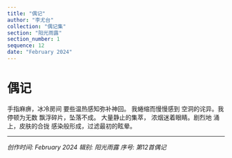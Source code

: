 ```yaml
---
title: "偶记"
author: "李尤台"
collection: "偶记集"
section: "阳光雨露"
section_number: 1
sequence: 12
date: "February 2024"
---
```


# 偶记

手指麻痹，冰冷房间
要些温热感知弥补神回。
我蜷缩而慢慢感到
空洞的诧异。我停顿为无数
飘浮碎片，坠落不成。
大量静止的集萃，
浓烟迷着眼睛。剧烈地
涌上，皮肤的合拢
感染般形成，过滤最初的眩晕。

---
*创作时间: February 2024*
*辑别: 阳光雨露*
*序号: 第12首偶记*
